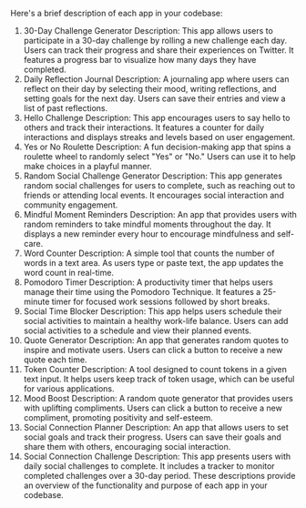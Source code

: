 Here's a brief description of each app in your codebase:
1. 30-Day Challenge Generator
Description: This app allows users to participate in a 30-day challenge by rolling a new challenge each day. Users can track their progress and share their experiences on Twitter. It features a progress bar to visualize how many days they have completed.
2. Daily Reflection Journal
Description: A journaling app where users can reflect on their day by selecting their mood, writing reflections, and setting goals for the next day. Users can save their entries and view a list of past reflections.
3. Hello Challenge
Description: This app encourages users to say hello to others and track their interactions. It features a counter for daily interactions and displays streaks and levels based on user engagement.
4. Yes or No Roulette
Description: A fun decision-making app that spins a roulette wheel to randomly select "Yes" or "No." Users can use it to help make choices in a playful manner.
5. Random Social Challenge Generator
Description: This app generates random social challenges for users to complete, such as reaching out to friends or attending local events. It encourages social interaction and community engagement.
6. Mindful Moment Reminders
Description: An app that provides users with random reminders to take mindful moments throughout the day. It displays a new reminder every hour to encourage mindfulness and self-care.
7. Word Counter
Description: A simple tool that counts the number of words in a text area. As users type or paste text, the app updates the word count in real-time.
8. Pomodoro Timer
Description: A productivity timer that helps users manage their time using the Pomodoro Technique. It features a 25-minute timer for focused work sessions followed by short breaks.
9. Social Time Blocker
Description: This app helps users schedule their social activities to maintain a healthy work-life balance. Users can add social activities to a schedule and view their planned events.
10. Quote Generator
Description: An app that generates random quotes to inspire and motivate users. Users can click a button to receive a new quote each time.
11. Token Counter
Description: A tool designed to count tokens in a given text input. It helps users keep track of token usage, which can be useful for various applications.
12. Mood Boost
Description: A random quote generator that provides users with uplifting compliments. Users can click a button to receive a new compliment, promoting positivity and self-esteem.
13. Social Connection Planner
Description: An app that allows users to set social goals and track their progress. Users can save their goals and share them with others, encouraging social interaction.
14. Social Connection Challenge
Description: This app presents users with daily social challenges to complete. It includes a tracker to monitor completed challenges over a 30-day period.
These descriptions provide an overview of the functionality and purpose of each app in your codebase.